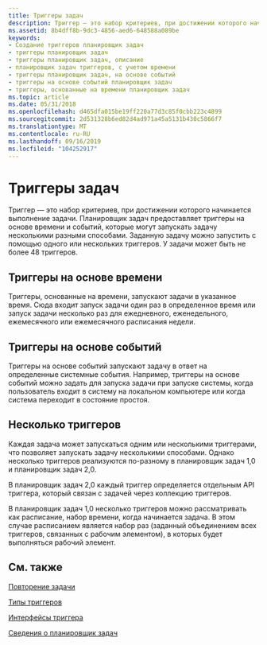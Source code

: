```yaml
---
title: Триггеры задач
description: Триггер — это набор критериев, при достижении которого начинается выполнение задачи.
ms.assetid: 8b4dff8b-9dc3-4856-aed6-648588a089be
keywords:
- Создание триггеров планировщик задач
- триггеры планировщик задач
- триггеры планировщик задач, описание
- планировщик задач триггеров, с учетом времени
- триггеры планировщик задач, на основе событий
- триггеры на основе событий планировщик задач
- триггеры, основанные на времени планировщик задач
ms.topic: article
ms.date: 05/31/2018
ms.openlocfilehash: d465dfa015be19ff220a77d3c85f0cbb223c4899
ms.sourcegitcommit: 2d531328b6ed82d4ad971a45a5131b430c5866f7
ms.translationtype: MT
ms.contentlocale: ru-RU
ms.lasthandoff: 09/16/2019
ms.locfileid: "104252917"
---
```

# <a name="task-triggers"></a>Триггеры задач

Триггер — это набор критериев, при достижении которого начинается выполнение задачи. Планировщик задач предоставляет триггеры на основе времени и событий, которые могут запускать задачу несколькими разными способами. Заданную задачу можно запустить с помощью одного или нескольких триггеров. У задачи может быть не более 48 триггеров.

## <a name="time-based-triggers"></a>Триггеры на основе времени

Триггеры, основанные на времени, запускают задачи в указанное время. Сюда входит запуск задачи один раз в определенное время или запуск задачи несколько раз для ежедневного, еженедельного, ежемесячного или ежемесячного расписания недели.

## <a name="event-based-triggers"></a>Триггеры на основе событий

Триггеры на основе событий запускают задачу в ответ на определенные системные события. Например, триггеры на основе событий можно задать для запуска задачи при запуске системы, когда пользователь входит в систему на локальном компьютере или когда система переходит в состояние простоя.

## <a name="multiple-triggers"></a>Несколько триггеров

Каждая задача может запускаться одним или несколькими триггерами, что позволяет запускать задачу несколькими способами. Однако несколько триггеров реализуются по-разному в планировщик задач 1,0 и планировщик задач 2,0.

В планировщик задач 2,0 каждый триггер определяется отдельным API триггера, который связан с задачей через коллекцию триггеров.

В планировщик задач 1,0 несколько триггеров можно рассматривать как расписание, набор времени, когда начинается задача. В этом случае расписанием является набор раз (заданный объединением всех триггеров, связанных с рабочим элементом), в которых будет выполняться рабочий элемент.

## <a name="related-topics"></a>См. также

<dl> <dt>

[Повторение задачи](repeating-a-task.md)
</dt> <dt>

[Типы триггеров](trigger-types.md)
</dt> <dt>

[Интерфейсы триггера](trigger-interfaces.md)
</dt> <dt>

[Сведения о планировщик задач](about-the-task-scheduler.md)
</dt> </dl>

 

 




